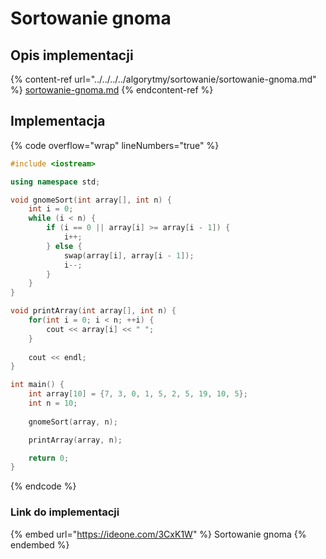 # Sortowanie gnoma

## Opis implementacji

{% content-ref url="../../../../algorytmy/sortowanie/sortowanie-gnoma.md" %}
[sortowanie-gnoma.md](../../../../algorytmy/sortowanie/sortowanie-gnoma.md)
{% endcontent-ref %}

## Implementacja

{% code overflow="wrap" lineNumbers="true" %}
```cpp
#include <iostream>

using namespace std;

void gnomeSort(int array[], int n) {
    int i = 0;
    while (i < n) {
        if (i == 0 || array[i] >= array[i - 1]) {
            i++;
        } else {
            swap(array[i], array[i - 1]);
            i--;
        }
    }
}

void printArray(int array[], int n) {
    for(int i = 0; i < n; ++i) {
        cout << array[i] << " ";
    }
 
    cout << endl;
}

int main() {
    int array[10] = {7, 3, 0, 1, 5, 2, 5, 19, 10, 5};
    int n = 10;
    
    gnomeSort(array, n);

    printArray(array, n);

    return 0;
}
```
{% endcode %}

### Link do implementacji

{% embed url="https://ideone.com/3CxK1W" %}
Sortowanie gnoma
{% endembed %}